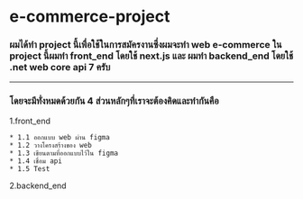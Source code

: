 # e-commerce-project

### **ผมได้ทำ project นี้เพื่อใช้ในการสมัครงานซึ่งผมจะทำ web e-commerce ใน project นี้ผมทำ front_end โดยใช้ next.js และ ผมทำ backend_end โดยใช้ .net web core api 7 ครับ**
-----------------

### **โดยจะมีทั่งหมดด้วยกัน 4 ส่วนหลักๆที่เราจะต้องคิดและทำกันคือ**
  
  1.front_end 
    
    * 1.1 ออกแบบ web ผ่าน figma
    * 1.2 วางโครงสร้างของ web
    * 1.3 เขียนตามที่ออกแบบไว้ใน figma  
    * 1.4 เชื่อม api 
    * 1.5 Test

  2.backend_end   
    

